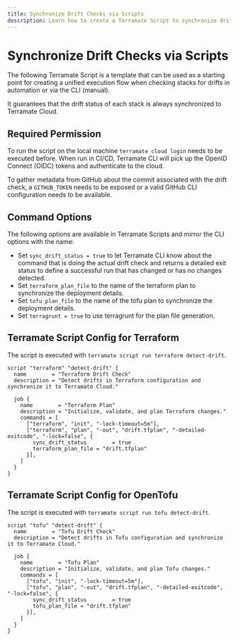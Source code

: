 ```yaml
---
title: Synchronize Drift Checks via Scripts
description: Learn how to create a Terramate Script to synchronize drift status with Terramate CLI to Terramate Cloud in automation or from local machines.
---
```


# Synchronize Drift Checks via Scripts

The following Terramate Script is a template that can be used as a starting point for creating a unified execution flow when checking stacks for drifts in automation or via the CLI (manual).

It guarantees that the drift status of each stack is always synchronized to Terramate Cloud.

## Required Permission

To run the script on the local machine `terramate cloud login` needs to be executed before.
When run in CI/CD, Terramate CLI will pick up the OpenID Connect (OIDC) tokens and authenticate to the cloud.

To gather metadata from GitHub about the commit associated with the drift check, a `GITHUB_TOKEN` needs to be exposed or a valid GitHub CLI configuration needs to be available.

## Command Options

The following options are available in Terramate Scripts and mirror the CLI options with the name:

- Set `sync_drift_status = true` to let Terramate CLI know about the command that is doing the actual drift check and returns a detailed exit status to define a successful run that has changed or has no changes detected.
- Set `terraform_plan_file` to the name of the terraform plan to synchronize the deployment details.
- Set `tofu_plan_file` to the name of the tofu plan to synchronize the deployment details.
- Set `terragrunt = true` to use terragrunt for the plan file generation.

## Terramate Script Config for Terraform

The script is executed with `terramate script run terraform detect-drift`.

```hcl
script "terraform" "detect-drift" {
  name        = "Terraform Drift Check"
  description = "Detect drifts in Terraform configuration and synchronize it to Terramate Cloud."

  job {
    name        = "Terraform Plan"
    description = "Initialize, validate, and plan Terraform changes."
    commands = [
      ["terraform", "init", "-lock-timeout=5m"],
      ["terraform", "plan", "-out", "drift.tfplan", "-detailed-exitcode", "-lock=false", {
        sync_drift_status        = true
        terraform_plan_file = "drift.tfplan"
      }],
    ]
  }
}
```


## Terramate Script Config for OpenTofu

The script is executed with `terramate script run tofu detect-drift`.

```hcl
script "tofu" "detect-drift" {
  name        = "Tofu Drift Check"
  description = "Detect drifts in Tofu configuration and synchronize it to Terramate Cloud."

  job {
    name        = "Tofu Plan"
    description = "Initialize, validate, and plan Tofu changes."
    commands = [
      ["tofu", "init", "-lock-timeout=5m"],
      ["tofu", "plan", "-out", "drift.tfplan", "-detailed-exitcode", "-lock=false", {
        sync_drift_status        = true
        tofu_plan_file = "drift.tfplan"
      }],
    ]
  }
}
```
